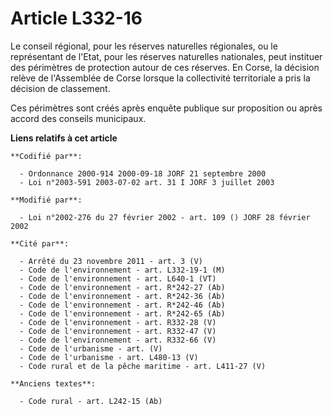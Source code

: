 # Article L332-16

Le conseil régional, pour les réserves naturelles régionales, ou le représentant de l'Etat, pour les réserves naturelles
nationales, peut instituer des périmètres de protection autour de ces réserves. En Corse, la décision relève de l'Assemblée
de Corse lorsque la collectivité territoriale a pris la décision de classement.

Ces périmètres sont créés après enquête publique sur proposition ou après accord des conseils municipaux.

**Liens relatifs à cet article**

	**Codifié par**:

	  - Ordonnance 2000-914 2000-09-18 JORF 21 septembre 2000
	  - Loi n°2003-591 2003-07-02 art. 31 I JORF 3 juillet 2003

	**Modifié par**:

	  - Loi n°2002-276 du 27 février 2002 - art. 109 () JORF 28 février 2002

	**Cité par**:

	  - Arrêté du 23 novembre 2011 - art. 3 (V)
	  - Code de l'environnement - art. L332-19-1 (M)
	  - Code de l'environnement - art. L640-1 (VT)
	  - Code de l'environnement - art. R*242-27 (Ab)
	  - Code de l'environnement - art. R*242-36 (Ab)
	  - Code de l'environnement - art. R*242-46 (Ab)
	  - Code de l'environnement - art. R*242-65 (Ab)
	  - Code de l'environnement - art. R332-28 (V)
	  - Code de l'environnement - art. R332-47 (V)
	  - Code de l'environnement - art. R332-66 (V)
	  - Code de l'urbanisme - art. (V)
	  - Code de l'urbanisme - art. L480-13 (V)
	  - Code rural et de la pêche maritime - art. L411-27 (V)

	**Anciens textes**:

	  - Code rural - art. L242-15 (Ab)
